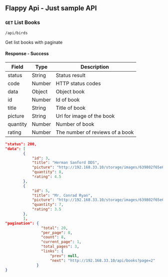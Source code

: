 ## Flappy Api - Just sample API

### `GET` List Books
```
/api/birds
```
Get list books with paginate


#### Response - Success
| Field | Type | Description |
|-------|------|-------------|
| status | String | Status result |
| code | Number | HTTP status codes |
| data | Object | Object book |
| id | Number | Id of book |
| title | String | Title of book |
| picture | String | Url for image of the book |
| quantity | Number | Number of book |
| rating | Number | The number of reviews of a book |

```json
"status": 200,
"data": [
        {
            "id": 3,
            "title": "Herman Sanford DDS",
            "picture": "http://192.168.33.10/storage/images/639802f65e69608edf2700e979022e1d.png",
            "quantity": 8,
            "rating": 4.5
        },
        {
            "id": 5,
            "title": "Mr. Conrad Ryan",
            "picture": "http://192.168.33.10/storage/images/639802f65e69608edf2700e979022e1d.png",
            "quantity": 7,
            "rating": 3.5
        },
        ],
"pagination": {
                "total": 20,
                "per_page": 8,
                "count": 8,
                "current_page": 1,
                "total_pages": 3,
                "links": {
                    "prev": null,
                    "next": "http://192.168.33.10/api/books?page=2"
              }
}